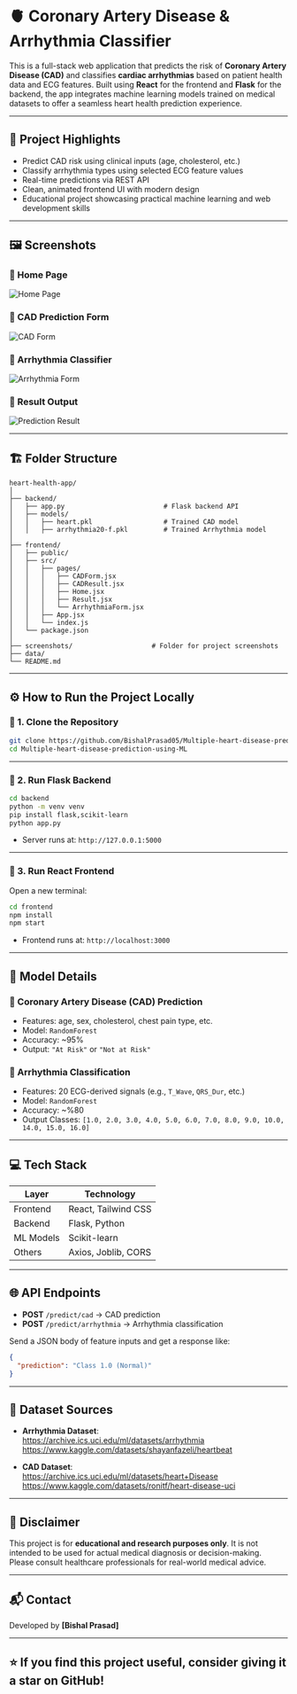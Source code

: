 
# 🫀 Coronary Artery Disease & Arrhythmia Classifier

This is a full-stack web application that predicts the risk of **Coronary Artery Disease (CAD)** and classifies **cardiac arrhythmias** based on patient health data and ECG features. Built using **React** for the frontend and **Flask** for the backend, the app integrates machine learning models trained on medical datasets to offer a seamless heart health prediction experience.

---

## 🧠 Project Highlights

- Predict CAD risk using clinical inputs (age, cholesterol, etc.)
- Classify arrhythmia types using selected ECG feature values
- Real-time predictions via REST API
- Clean, animated frontend UI with modern design
- Educational project showcasing practical machine learning and web development skills

---

## 🖼️ Screenshots

### 🔹 Home Page
![Home Page](screenshots/homepage.png)

### 🔹 CAD Prediction Form
![CAD Form](screenshots/cad_form.png)

### 🔹 Arrhythmia Classifier
![Arrhythmia Form](screenshots/arrhythmia_form.png)

### 🔹 Result Output
![Prediction Result](screenshots/prediction_result.png)

---

## 🏗️ Folder Structure

```
heart-health-app/
│
├── backend/
│   ├── app.py                         # Flask backend API
│   ├── models/
│   │   ├── heart.pkl                  # Trained CAD model
│   │   ├── arrhythmia20-f.pkl         # Trained Arrhythmia model
│
├── frontend/
│   ├── public/
│   ├── src/
│   │   ├── pages/
│   │   │   ├── CADForm.jsx
│   │   │   ├── CADResult.jsx
│   │   │   ├── Home.jsx
│   │   │   ├── Result.jsx
│   │   │   └── ArrhythmiaForm.jsx
│   │   ├── App.jsx
│   │   └── index.js
│   └── package.json
│
├── screenshots/                    # Folder for project screenshots
├── data/ 
└── README.md
```

---

## ⚙️ How to Run the Project Locally

### 🔹 1. Clone the Repository

```bash
git clone https://github.com/BishalPrasad05/Multiple-heart-disease-prediction-using-ML.git
cd Multiple-heart-disease-prediction-using-ML
```

---

### 🔹 2. Run Flask Backend

```bash
cd backend
python -m venv venv
pip install flask,scikit-learn
python app.py
```

- Server runs at: `http://127.0.0.1:5000`

---

### 🔹 3. Run React Frontend

Open a new terminal:

```bash
cd frontend
npm install
npm start
```

- Frontend runs at: `http://localhost:3000`

---

## 🧪 Model Details

### 🔸 Coronary Artery Disease (CAD) Prediction
- Features: age, sex, cholesterol, chest pain type, etc.
- Model: `RandomForest`
- Accuracy: ~95%
- Output: `"At Risk"` or `"Not at Risk"`

### 🔸 Arrhythmia Classification
- Features: 20 ECG-derived signals (e.g., `T_Wave`, `QRS_Dur`, etc.)
- Model: `RandomForest`
- Accuracy: ~%80
- Output Classes: `[1.0, 2.0, 3.0, 4.0, 5.0, 6.0, 7.0, 8.0, 9.0, 10.0, 14.0, 15.0, 16.0]`

---

## 💻 Tech Stack

| Layer      | Technology           |
|------------|----------------------|
| Frontend   | React, Tailwind CSS  |
| Backend    | Flask, Python        |
| ML Models  | Scikit-learn         |
| Others     | Axios, Joblib, CORS  |

---

## 🌐 API Endpoints

- **POST** `/predict/cad` → CAD prediction  
- **POST** `/predict/arrhythmia` → Arrhythmia classification  

Send a JSON body of feature inputs and get a response like:
```json
{
  "prediction": "Class 1.0 (Normal)"
}
```

---

## 📂 Dataset Sources

- **Arrhythmia Dataset**:  
  https://archive.ics.uci.edu/ml/datasets/arrhythmia  
  https://www.kaggle.com/datasets/shayanfazeli/heartbeat

- **CAD Dataset**:  
  https://archive.ics.uci.edu/ml/datasets/heart+Disease  
  https://www.kaggle.com/datasets/ronitf/heart-disease-uci

---

## 📌 Disclaimer

This project is for **educational and research purposes only**. It is not intended to be used for actual medical diagnosis or decision-making. Please consult healthcare professionals for real-world medical advice.

---

## 📬 Contact

Developed by **[Bishal Prasad]**

---

## ⭐ If you find this project useful, consider giving it a star on GitHub!
